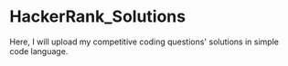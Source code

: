 # HackerRank_Solutions
Here, I will upload my competitive coding questions' solutions in simple code language.
